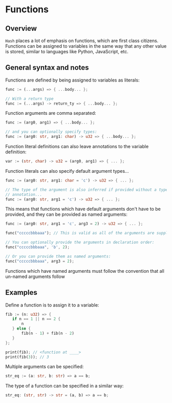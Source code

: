 # Functions

## Overview

`Hash` places a lot of emphasis on functions, which are first class citizens.
Functions can be assigned to variables in the same way that any other value is stored, similar to languages like Python, JavaScript, etc.

## General syntax and notes

Functions are defined by being assigned to variables as literals:

```rust
func := (...args) => { ...body... };

// With a return type
func := (...args) -> return_ty => { ...body... };
```

Function arguments are comma separated:

```rust
func := (arg0, arg1) => { ...body... };

// and you can optionally specify types:
func := (arg0: str, arg1: char) -> u32 => { ...body... };
```

Function literal definitions can also leave annotations to
the variable definition:

```rust
var := (str, char) -> u32 = (arg0, arg1) => { ... };
```

Function literals can also specify default argument types...

```rust
func := (arg0: str, arg1: char = 'c') -> u32 => { ... };

// The type of the argument is also inferred if provided without a type
// annotation...
func := (arg0: str, arg1 = 'c') -> u32 => { ... };
```

This means that functions which have default arguments don't have to be provided, and they 
can be provided as named arguments:
```rust
func := (arg0: str, arg1 = 'c', arg3 = 2) -> u32 => { ... };

func("cccccbbbaaa"); // This is valid as all of the arguments are supplied

// You can optionally provide the arguments in declaration order:
func("cccccbbbaaa", 'b', 2); 

// Or you can provide them as named arguments:
func("cccccbbbaaa", arg3 = 2); 
```

Functions which have named arguments must follow the convention that all un-named
arguments follow  

## Examples

Define a function is to assign it to a variable:

```rust
fib := (n: u32) => {
   if n == 1 || n == 2 {
       n
   } else {
       fib(n - 1) + fib(n - 2)
   }
};

print(fib); // <function at ____>
print(fib(3)); // 3
```

Multiple arguments can be specified:

```rust
str_eq := (a: str, b: str) => a == b;
```

The type of a function can be specified in a similar way:

```rust
str_eq: (str, str) -> str = (a, b) => a == b;
```
